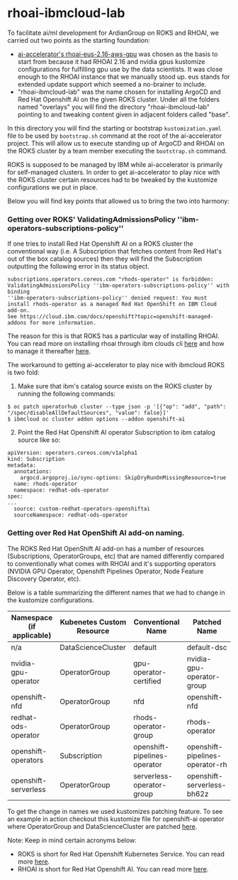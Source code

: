# rhoai-ibmcloud-lab

To facilitate ai/ml development for ArdianGroup on ROKS and RHOAI, we carried out two points as the starting foundation:
* [ai-accelerator's rhoai-eus-2.16-aws-gpu](https://github.com/redhat-ai-services/ai-accelerator/tree/main/bootstrap/overlays/rhoai-eus-2.16-aws-gpu) was chosen as the basis to start from because it had RHOAI 2.16 and nvidia gpus kustomize configurations for fulfilling gpu use by the data scientists. It was close enough to the RHOAI instance that we manually stood up. eus stands for extended update support which seemed a no-brainer to include.
* "rhoai-ibmcloud-lab" was the name chosen for installing ArgoCD and Red Hat Openshift AI on the given ROKS cluster. Under all the folders named "overlays" you will find the directory "rhoai-ibmcloud-lab" pointing to and tweaking content given in adjacent folders called "base".

In this directory you will find the starting or bootstrap `kustomization.yaml` file to be used by `bootstrap.sh` command at the root of the ai-accelerator project. This will allow us to execute standing up of ArgoCD and RHOAI on the ROKS cluster by a team member executing the `bootstrap.sh` command.

ROKS is supposed to be managed by IBM while ai-accelerator is primarily for self-managed clusters. In order to get ai-accelerator to play nice with the ROKS cluster certain resources had to be tweaked by the kustomize configurations we put in place. 

Below you will find key points that allowed us to bring the two into harmony:

### Getting over ROKS' ValidatingAdmissionsPolicy ''ibm-operators-subscriptions-policy''

If one tries to install Red Hat Openshift AI on a ROKS cluster the conventional way (i.e. A Subscription that fetches content from Red Hat's out of the box catalog sources) then they will find the Subscription outputting the following error in its status object.

```
subscriptions.operators.coreos.com "rhods-operator" is forbidden: ValidatingAdmissionsPolicy ''ibm-operators-subscriptions-policy'' with binding
''ibm-operators-subscriptions-policy'' denied request: You must install rhods-operator as a managed Red Hat OpenShift on IBM Cloud add-on. 
See https://cloud.ibm.com/docs/openshift?topic=openshift-managed-addons for more information.
```

The reason for this is that ROKS has a particular way of installing RHOAI. You can read more on installing rhoai through ibm clouds cli [here](https://cloud.ibm.com/docs/openshift?topic=openshift-ai-addon-install&interface=cli) and how to manage it thereafter [here](https://cloud.ibm.com/docs/openshift?topic=openshift-ai-addon-manage&interface=ui).

The workaround to getting ai-accelerator to play nice with ibmcloud ROKS is two fold:
1. Make sure that ibm's catalog source exists on the ROKS cluster by running the following commands:
```
$ oc patch operatorhub cluster --type json -p '[{"op": "add", "path": "/spec/disableAllDefaultSources", "value": false}]'
$ ibmcloud oc cluster addon options --addon openshift-ai
```
2. Point the Red Hat Openshift AI operator Subscription to ibm catalog source like so:
```
apiVersion: operators.coreos.com/v1alpha1
kind: Subscription
metadata:
  annotations:
    argocd.argoproj.io/sync-options: SkipDryRunOnMissingResource=true
  name: rhods-operator
  namespace: redhat-ods-operator
spec:
...
  source: custom-redhat-operators-openshiftai
  sourceNamespace: redhat-ods-operator
```

### Getting over Red Hat OpenShift AI add-on naming.

The ROKS Red Hat OpenShift AI add-on has a number of resources (Subscriptions, OperatorGroups, etc) that are named differently compared to conventionally what comes with RHOAI and it's supporting operators (NVIDIA GPU Operator, Openshift Pipelines Operator, Node Feature Discovery Operator, etc).

Below is a table summarizing the different names that we had to change in the kustomize configurations.

|Namespace (if applicable) | Kubenetes Custom Resource| Conventional Name | Patched Name |
|----------|----------|----------|----------|
|n/a|DataScienceCluster|default|default-dsc|
|nvidia-gpu-operator|OperatorGroup|gpu-operator-certified|nvidia-gpu-operator-group|
|openshift-nfd|OperatorGroup|nfd|openshift-nfd|
|redhat-ods-operator|OperatorGroup|rhods-operator-group|rhods-operator|
|openshift-operators|Subscription|openshift-pipelines-operator|openshift-pipelines-operator-rh|
|openshift-serverless|OperatorGroup|serverless-operator-group|openshift-serverless-bh62z|

To get the change in names we used kustomizes patching feature. To see an example in action checkout this kustomize file for openshift-ai operator where OperatorGroup and DataScienceCluster are patched [here](../../../components/operators/openshift-ai/aggregate/overlays/rhoai-ibmcloud-lab/kustomization.yaml).

Note: Keep in mind certain acronyms below:
* ROKS is short for Red Hat Openshift Kubernetes Service. You can read more [here](https://cloud.ibm.com/docs/openshift?topic=openshift-getting-started&utm_source=chatgpt.com).
* RHOAI is short for Red Hat Openshift AI. You can read more [here](https://docs.redhat.com/en/documentation/red_hat_openshift_ai_self-managed/2.19).
